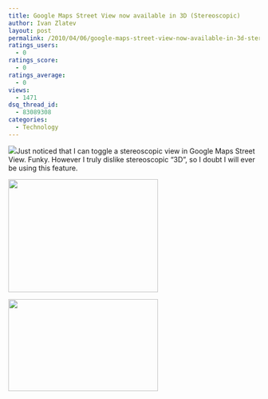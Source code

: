 ```yaml
---
title: Google Maps Street View now available in 3D (Stereoscopic)
author: Ivan Zlatev
layout: post
permalink: /2010/04/06/google-maps-street-view-now-available-in-3d-stereoscopic/
ratings_users:
  - 0
ratings_score:
  - 0
ratings_average:
  - 0
views:
  - 1471
dsq_thread_id:
  - 83089308
categories:
  - Technology
---
```

![][1]Just noticed that I can toggle a stereoscopic view in Google Maps Street View. Funky. However I truly dislike stereoscopic &#8220;3D&#8221;, so I doubt I will ever be using this feature.

[<img class="aligncenter size-medium wp-image-715" title="gmaps-3D" src="http://ivanz.com/wp-content/uploads/2010/04/gmaps-3D-300x226.png" alt="" width="300" height="226" />][2]

[][2][<img class="aligncenter size-medium wp-image-716" title="gmaps-3D-2" src="http://ivanz.com/wp-content/uploads/2010/04/gmaps-3D-2-300x184.png" alt="" width="300" height="184" />][3]

 [1]: file:///C:/DOCUME%7E1/ADMINI%7E1/LOCALS%7E1/Temp/moz-screenshot.png
 [2]: http://ivanz.com/wp-content/uploads/2010/04/gmaps-3D.png
 [3]: http://ivanz.com/wp-content/uploads/2010/04/gmaps-3D-2.png